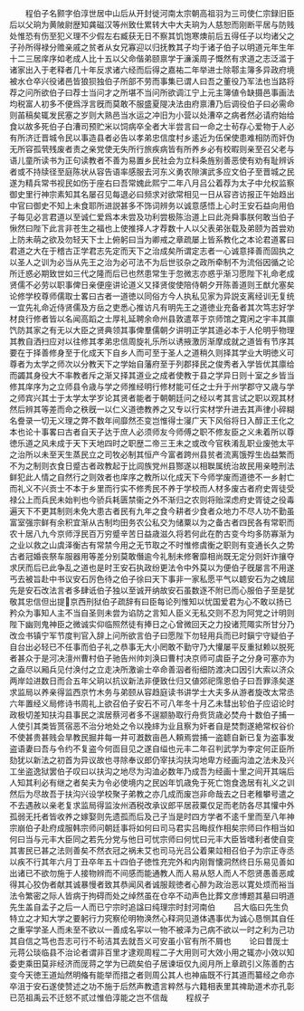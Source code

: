<!-- { "loadSidebar": true } -->
　　程伯子名颢字伯淳世居中山后从开封徙河南太宗朝高祖羽为三司使仁宗録旧臣后以父珦为黄陂尉歴知龚磁汉等州致仕累转大中大夫珦为人慈恕而刚断平居与防贱处惟恐有伤至犯义理不少假左右臧获无日不察其饥饱寒燠前后五得任子以均诸父之子孙所得禄分赡亲戚之贫者从女兄寡迎以归抚教其子均于诸子伯子以明道元年生年十二三居庠序如老成人比十五以父命偕弟颐禀学于濓溪周子慨然有求道之志泛滥于诸家出入于老释者几十年反求诸六经而后得之嘉祐二年举进士除鄠主簿多异政府境被水仓卒兴役诸邑皆狼狈独伯子所部不劳而事集已谓人曰吾之董役乃军法也当路将荐之问所欲伯子曰荐士当问才之所堪不当问所欲调江宁上元主簿値令缺摄邑事画法均税富人初多不便爲浮言旣而莫敢不服盛夏隄决法由府禀漕乃后调役伯子曰必需命则苖稿矣辄发民塞之岁则大熟邑当水运之冲旧为小营以处漕卒之病者然必请府始给食以故多死伯子白漕司预贮米以饲病卒全者大半尝言曰一命之士茍存心爱物于人必有所济迁晋城令民以事造县者必告以孝弟忠信度村乡逺近为伍保使患难相防而奸伪无所容孤茕残废者责之亲党使无失所行旅疾病皆有所养乡必有校暇则亲至召父老与语儿童所读书为正句读教者不善为易置乡民社会为立科条旌别善恶使有劝有耻辨诉者或不持牍径至庭陈状从容告语率感服去河东义勇农隙演武多应文伯子至晋城之民遂为精兵常书视民如伤于座右曰吾常媿此熙宁二年八月吕公着荐为太子中允权监察御史里行神宗素知其名屡召见每退必曰频求对欲常相见一日从容咨访报正午始趋出中官曰御史不知上未食耶所进説甚多不饰词辨务以诚意感悟上心时王安石益向用伯子每见必言君道以至诚仁爱爲本未尝及功利尝极陈治道上曰此尧舜事朕何敢当伯子愀然曰陛下此言非苍生之福也上使推择人才荐数十人以父表弟张载及弟颐为首尝劝上防未萌之欲及勿轻天下士上俯躬曰当为卿戒之章疏屡上皆系教化之本论君道畧曰君道之大在于稽古正学君志先定而天下之治成矣所谓定志者一心诚意择善而固执之以圣人之训为必当从先王之治为必可法不为后世驳杂之政所牵制不为流俗因循之论所迁惑必期致世如三代之隆而后已也然患常生于忽微志亦惑乎渐习愿陛下礼命老成贤儒不必劳以职事俾日亲便座讲论道义又择贤俊使陪侍朝夕开陈善道则王猷允塞矣论修学校尊师儒取士畧曰古者一道徳以同俗方今人执私见家为异説支离经训无复统一宜先礼命近侍贤儒及方岳之吏悉心推访凡有明先王之道徳业充备者其次笃志好学材良行修者皆以名闻高蹈之士厚礼延聘余命州县敦遣萃于京师馆之寛闲之宇丰其廪饩防其家之有无以大臣之贤典领其事俾羣儒朝夕讲明正学其道必本于人伦明乎物理其教自洒扫应对以往修其孝弟忠信周旋礼乐所以诱掖激厉渐摩成就之道皆有节序其要在于择善修身至于化成天下自乡人而可至于圣人之道稍久则择其学业大明徳义可尊者为太学之师次以分教天下之学始自藩府至于列郡择民之俊秀者入学皆优其廪给而蠲其身役大不率教者斥之渐又择其道业之成者使教于县之学异日则十室之乡皆当修其庠序为之立师县令歳与学之师推经明行修材能可任之士升于州学郡守又歳与学之师宾兴其士于太学太学岁论其贤者能者于朝朝廷问之经以考其言试之职以观其材然后辨其等差而命之秩旣一以仁义道徳教养之又专以行实材学升进去其声律小碎糊名誊录一切无义理之弊不数年间靡然丕变岂惟得士寖广天下风俗将日入醇正王化之本也论十事畧曰古者自天子达于庶人必须师友今师傅之职不修友臣之义未着所以尊徳乐道之风未成于天下天地四时之职歴二帝三王未之或改今官秩淆乱职业废弛太平之治所以未至天生蒸民立之司牧必制其恒产今富者跨州县贫者流离饿殍生齿益繁而不为之制则衣食日蹙古者政教起于比闾族党州县酂遂以相聫属统治故民用亲睦刑法鲜犯此人情之自然行之则效者也庠序之教所以化成天下今师学废而道徳不一乡射亡而礼义不兴贡士不本于乡里而行实不修秀民不养于学校而人材多废古者府史胥徒受禄公上而兵民未始判也今骄兵耗匮禁衞之外不渐归之农则将贻深虑府史胥徒之役毒遍天下不更其制则未免大患古者民有九年之食今耕者少食者众地力不尽人功不勤虽富室强宗鲜有余积宜渐从古制均田务农公私交为储粟以为之备古者四民各有常职而农十居八九今京师浮民百万穷蹙辛苦日益歳滋久将若何此在酌古变今均多防寡渐为之业以救之山虞泽衡古有常禁今用之无节取之不时惟修虞衡之职则有变通长久之势古者冠婚丧祭车服器用等差分别莫敢僭逾今礼制未修奢靡相尚既无定分则奸诈攘夺求厌而后已此争乱之道也是时王安石执政纷更法令中外莫以为便伯子旣屡言不用遂丐去被旨赴中书议安石厉色待之伯子徐曰天下事非一家私愿平气以聼安石为之媿屈先是安石改法言者多肆诋伯子独以至诚开纳故安石虽数逐不附已而心服伯子至是犹敬其忠信但出提京西刑狱伯子疏辞有曰臣每论列惟知以忧国爱君为心不敢以扬已矜众为事知人主不当自圣则未尝为谄防之言知人臣义无私交则不忍为阿党之计明则陛下幽则鬼神臣之微诚实仰临照然徒有捧日之心曾微回天之力投诸荒陬实所甘分乃改佥书镇宁军节度判官入辞上问所欲言伯子曰愿陛下勿轻用兵而已时鎭宁守疑伯子自台出必轻已不任事而伯子礼之恭事无大小罔敢不勤守乃大懽屡平反重狱赖以脱死者甚众于是河决澶州曹村伯子驰告州帅刘涣曰曹村决京师可虞臣子之分身可塞亦为之盍尽以厢兵见付涣付之立走决所激谕士卒命善泅者衔细防渡决口因引大索以济众两岸竝进数日而合五年父珦以抗议新法非便致仕归又値郊祀霈恩伯子曰吾罪涤矣遂求监局以养亲得监西京竹木务与弟颐从容趋庭读书讲学士大夫多从游者旋改太常丞六年置经义局修诗书周礼上欲召伯子安石不可八年冬十月乙未彗出轸伯子应诏论时政极切差知扶沟县事民之滨居蔡河者多不逞颛胁取行舟赀货歳必焚舟十数伯子捕一人使引其类皆贳宿恶不治分地处之令以挽繂为业且察为奸者自是焚剽遂絶常权谷价不使甚贵甚贱会旱教民掘井每一井可漑数亩邑人頼焉尝捕一盗聼自新已复为盗事发盗语妻曰吾与令约不复盗今何靣目见之遂自缢也元丰二年召判武学为李定何正臣所劾犹以新法之初首为异议故也寻除奉议郎仍宰扶沟扶沟地卑方经画沟洫之法未及兴工坐盗逸狱罢伯子叹曰以扶沟之地尽为沟洫必数年乃成吾为经画十里之间开其端后人知其利必有继之者矣夫为令必使境内之民凶年饥歳免于死亡饱食逸居有礼义之训然后为尽故吾于扶沟兴设学校聚子弟教之亦几成而废岂非命哉去之日老稚攀号遣之不去遇赦以亲老复求监局得监汝州酒税改承议郎平居菽粟仅足而老防各尽其懽中外孤弱无托者皆收养之嫁娶则先遗孤而后及己子当是时四方学者不逺千里而至八年神宗崩伯子赴府成服韩宗师问朝廷事将如何曰司马君实吕晦叔作相矣宗师曰作相当如何曰当与元丰大臣同之若先分党与他日可忧宗师曰何忧曰元丰大臣皆嗜利者使自变其害民已甚之法则善矣不然衣冠之祸未艾也司马光吕公着果竝相召伯子为宗正寺丞以疾不行其年六月丁丑卒年五十四伯子徳性充完外和内刚胷懐洞然终日乐易见善如出诸已不欲勿施于人接物辨而不间感而能通教人而人易从怒人而人不怨贤愚善恶咸得其心狡伪者献其诚暴慢者致其恭闻风者诚服觌徳者心醉为政治恶以寛处烦而裕当法令繁密之际人皆病于拘碍而处之绰然虽在仓卒不动声色比葬文彦博题其墓曰明道先生盖自孟子之后一人而已宁宗时追諡曰纯理宗时封河南伯
　　吕大临曰先生负特立之才知大学之要躬行力究察伦明物涣然心释洞见道体遇事优为诚心恳恻其自任之重寜学圣人而未至不欲以一善成名寜以一物不被泽为己病不欲以一时之利为己功其自信之笃也吾志可行不茍洁其去就吾义可安虽小官有所不屑也
　　论曰昔厐士元蒋公琰临县不治论者谓非百里才逮观周程二子大用则可大效小用之辄亦小效以知委吏乘田莫非经济而厐蒋之学为已疏矣伯子居谏垣仅九阅月所上章疏引义陈善酌古变今天徳王道灿然明偹有能举而措之者则周公其人也神庙既不行其道而纂经之命亦卒沮于安石遂使赞述之功不施于后然声教遗言粹然与六籍相表里其禆助道术亦孔彰已范祖禹云不迁怒不贰过惟伯淳能之岂不信哉
　　程叔子

